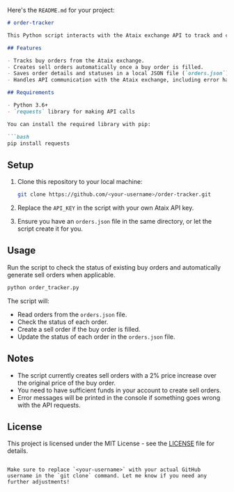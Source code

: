 Here's the `README.md` for your project:

```markdown
# order-tracker

This Python script interacts with the Ataix exchange API to track and create sell orders based on the status of previously placed buy orders. It checks the status of buy orders and automatically generates sell orders once the buy order is filled. The script reads orders from a local `orders.json` file and updates the order statuses based on API responses.

## Features

- Tracks buy orders from the Ataix exchange.
- Creates sell orders automatically once a buy order is filled.
- Saves order details and statuses in a local JSON file (`orders.json`).
- Handles API communication with the Ataix exchange, including error handling for failed requests.

## Requirements

- Python 3.6+
- `requests` library for making API calls

You can install the required library with pip:

```bash
pip install requests
```

## Setup

1. Clone this repository to your local machine:
    ```bash
    git clone https://github.com/<your-username>/order-tracker.git
    ```
   
2. Replace the `API_KEY` in the script with your own Ataix API key.

3. Ensure you have an `orders.json` file in the same directory, or let the script create it for you.

## Usage

Run the script to check the status of existing buy orders and automatically generate sell orders when applicable.

```bash
python order_tracker.py
```

The script will:
- Read orders from the `orders.json` file.
- Check the status of each order.
- Create a sell order if the buy order is filled.
- Update the status of each order in the `orders.json` file.

## Notes

- The script currently creates sell orders with a 2% price increase over the original price of the buy order.
- You need to have sufficient funds in your account to create sell orders.
- Error messages will be printed in the console if something goes wrong with the API requests.

## License

This project is licensed under the MIT License - see the [LICENSE](LICENSE) file for details.
```

Make sure to replace `<your-username>` with your actual GitHub username in the `git clone` command. Let me know if you need any further adjustments!
